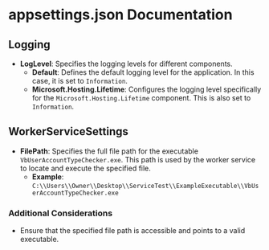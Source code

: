 ﻿# appsettings.json Documentation

## Logging
- **LogLevel**: Specifies the logging levels for different components.
  - **Default**: Defines the default logging level for the application. In this case, it is set to `Information`.
  - **Microsoft.Hosting.Lifetime**: Configures the logging level specifically for the `Microsoft.Hosting.Lifetime` component. This is also set to `Information`.

## WorkerServiceSettings
- **FilePath**: Specifies the full file path for the executable `VbUserAccountTypeChecker.exe`. This path is used by the worker service to locate and execute the specified file.
  - **Example**: `C:\\Users\\Owner\\Desktop\\ServiceTest\\ExampleExecutable\\VbUserAccountTypeChecker.exe`
  
### Additional Considerations
- Ensure that the specified file path is accessible and points to a valid executable.
